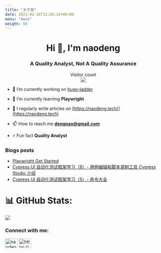 ```yaml
---
title: "关于我"
date: 2023-02-26T12:26:14+08:00
menu: "main"
weight: 50
---
```


<h1 align="center">Hi 👋, I'm naodeng</h1>
<h3 align="center">A Quality Analyst, Not A Quality Assurance</h3>


<p align="center"> 
  Visitor count<br>
  <img src="https://profile-counter.glitch.me/naodeng/count.svg" />
</p>

- 🔭 I’m currently working on [hugo-ladder](https://github.com/guangzhengli/hugo-theme-ladder)

- 🌱 I’m currently learning **Playwright**


- 📝 I regularly write articles on [https://naodeng.tech/](https://naodeng.tech)

- 📫 How to reach me **dengnao@gmail.com**

- ⚡ Fun fact **Quality Analyst**

### Blogs posts
<!-- BLOG-POST-LIST:START -->
- [Playwright Get Started](https://naodeng.tech/post/playwright-get-started/)
- [Cypress UI 自动化测试框架学习（6）- 用例编辑和脚本录制工具 Cypress Studio 介绍](https://naodeng.tech/post/cypress-demo6/)
- [Cypress UI 自动化测试框架学习（5）- 命令大全](https://naodeng.tech/post/cypress-demo5/)
<!-- BLOG-POST-LIST:END -->

# 📊 GitHub Stats:
![](https://github-readme-stats.vercel.app/api?username=naodeng&theme=radical&hide_border=false&include_all_commits=false&count_private=false)<br/>

<h3 align="left">Connect with me:</h3>
<p align="left">
<a href="https://twitter.com/naodeng0_0" target="blank"><img align="center" src="https://raw.githubusercontent.com/rahuldkjain/github-profile-readme-generator/master/src/images/icons/Social/twitter.svg" alt="naodeng0_0" height="30" width="40" /></a>
<a href="/https://naodeng.tech" target="blank"><img align="center" src="https://raw.githubusercontent.com/rahuldkjain/github-profile-readme-generator/master/src/images/icons/Social/rss.svg" alt="https://naodeng.tech" height="30" width="40" /></a>
</p>

